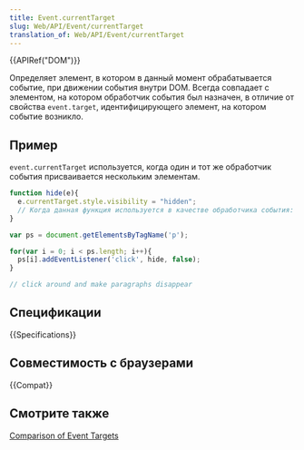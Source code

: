 ```yaml
---
title: Event.currentTarget
slug: Web/API/Event/currentTarget
translation_of: Web/API/Event/currentTarget
---
```

{{APIRef("DOM")}}

Определяет элемент, в котором в данный момент обрабатывается событие, при движении события внутри DOM. Всегда совпадает с элементом, на котором обработчик события был назначен, в отличие от свойства `event.target`, идентифицирующего элемент, на котором событие возникло.

## Пример

`event.currentTarget` используется, когда один и тот же обработчик события присваивается нескольким элементам.

```js
function hide(e){
  e.currentTarget.style.visibility = "hidden";
  // Когда данная функция используется в качестве обработчика события: this === e.currentTarget
}

var ps = document.getElementsByTagName('p');

for(var i = 0; i < ps.length; i++){
  ps[i].addEventListener('click', hide, false);
}

// click around and make paragraphs disappear
```

## Спецификации

{{Specifications}}

## Совместимость с браузерами

{{Compat}}

## Смотрите также

[Comparison of Event Targets](/ru/docs/Web/API/Event/Comparison_of_Event_Targets)
